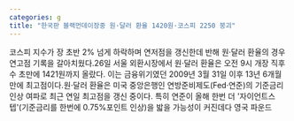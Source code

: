```yaml
---
categories: g
title: "한국판 블랙먼데이장중 원·달러 환율 1420원·코스피 2250 붕괴"
---
```

코스피 지수가 장 초반 2% 넘게 하락하며 연저점을 갱신한데 반해 원·달러 환율의 경우 연고점 기록을 갈아치웠다.26일 서울 외환시장에서 원·달러 환율은 오전 9시 개장 직후 수 초만에 1421원까지 올랐다. 이는 금융위기였던 2009년 3월 31일 이후 13년 6개월 만에 최고점이다.원·달러 환율은 미국 중앙은행인 연방준비제도(Fed·연준)의 기준금리 인상 여파로 최근 연일 최고점을 갱신 중이다. 특히 연준이 올해 한번 더 &#39;자이언트스텝&#39;(기준금리를 한번에 0.75%포인트 인상)을 밟을 가능성이 커진데다 영국 파운드